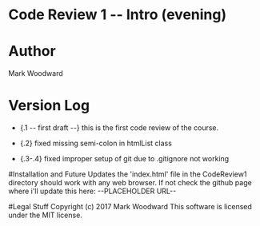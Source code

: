 # Code Review 1 -- Intro (evening)
# Author
Mark Woodward
# Version Log
* {.1 -- first draft --}
this is the first code review of the course.

* {.2}
fixed missing semi-colon in htmlList class

* {.3-.4}
fixed improper setup of git due to .gitignore not working


#Installation and Future Updates
the 'index.html' file in the CodeReview1 directory should work with any web browser.
If not check the github page where i'll update this here: --PLACEHOLDER URL--

#Legal Stuff
Copyright (c) 2017 Mark Woodward
This software is licensed under the MIT license.
